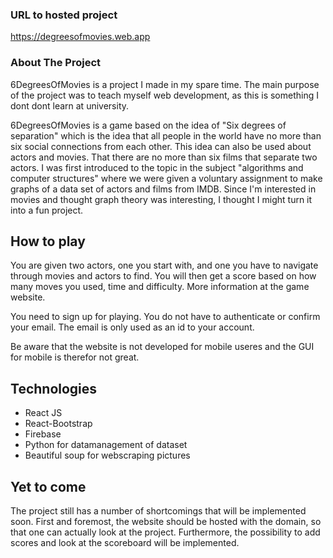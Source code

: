 ### URL to hosted project
https://degreesofmovies.web.app

### About The Project
6DegreesOfMovies is a project I made in my spare time. The main purpose of the project was to teach myself web development, as this is something I dont dont learn at university. 

6DegreesOfMovies is a game based on the idea of ​​"Six degrees of separation" which is the idea that all people in the world have no more than six social connections from each other. This idea can also be used about actors and movies. That there are no more than six films that separate two actors. I was first introduced to the topic in the subject "algorithms and computer structures" where we were given a voluntary assignment to make graphs of a data set of actors and films from IMDB. Since I'm interested in movies and thought graph theory was interesting, I thought I might turn it into a fun project.




## How to play
You are given two actors, one you start with, and one you have to navigate through movies and actors to find. You will then get a score based on how many moves you used, time and difficulty. More information at the game website.

You need to sign up for playing. You do not have to authenticate or confirm your email. The email is only used as an id to your account.

Be aware that the website is not developed for mobile useres and the GUI for mobile is therefor not great.


## Technologies

* React JS
* React-Bootstrap
* Firebase
* Python for datamanagement of dataset
* Beautiful soup for webscraping pictures

## Yet to come
The project still has a number of shortcomings that will be implemented soon. First and foremost, the website should be hosted with the domain, so that one can actually look at the project. Furthermore, the possibility to add scores and look at the scoreboard will be implemented.



